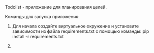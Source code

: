 Todolist - приложение для планирования целей.

Команды для запуска приложения:

1. Для начала создайте виртуальное окружение и установите зависимости из файла
requirements.txt с помощью команды:
    pip install -r requirements.txt

2. 